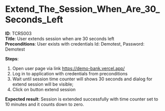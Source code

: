 # Extend_The_Session_When_Are_30_Seconds_Left

**ID**: TCRS003  
**Title**: User extends session when are 30 seconds left  
**Preconditions**: User exists with credentials Id: Demotest, Password: Demotest

**Steps**:

1. Open user page via link https://demo-bank.vercel.app/
2. Log in to application with credentials from preconditions
3. Wait until session time counter will shows 30 seconds and dialog for extend session will be visible;
4. Click on button extend session

**Expected result**: Session is extended successfully with time counter set to 10 minutes and it counts down to zero.
